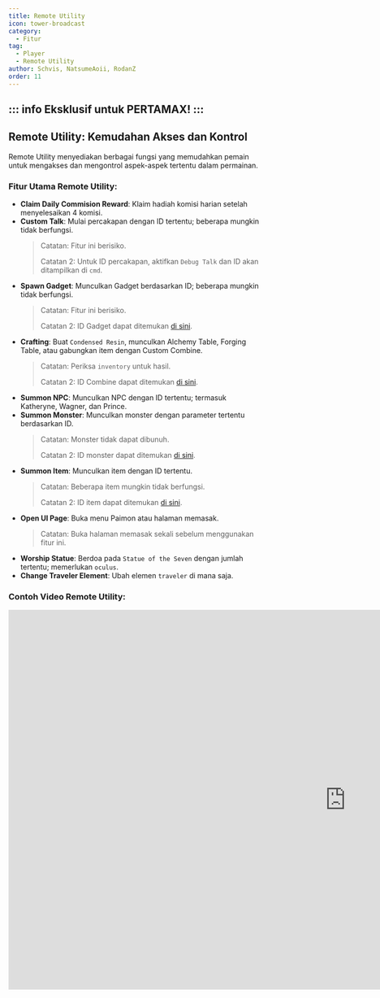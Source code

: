```yaml
---
title: Remote Utility
icon: tower-broadcast
category:
  - Fitur
tag:
  - Player
  - Remote Utility
author: Schvis, NatsumeAoii, RodanZ
order: 11
---
```

::: info Eksklusif untuk PERTAMAX!
:::
---
## Remote Utility: Kemudahan Akses dan Kontrol

Remote Utility menyediakan berbagai fungsi yang memudahkan pemain untuk mengakses dan mengontrol aspek-aspek tertentu dalam permainan.

### Fitur Utama Remote Utility:
- **Claim Daily Commision Reward**: Klaim hadiah komisi harian setelah menyelesaikan 4 komisi.
- **Custom Talk**: Mulai percakapan dengan ID tertentu; beberapa mungkin tidak berfungsi.
  > Catatan: Fitur ini berisiko.
  >
  > Catatan 2: Untuk ID percakapan, aktifkan `Debug Talk` dan ID akan ditampilkan di `cmd`.
- **Spawn Gadget**: Munculkan Gadget berdasarkan ID; beberapa mungkin tidak berfungsi.
  > Catatan: Fitur ini berisiko.
  >
  > Catatan 2: ID Gadget dapat ditemukan [di sini](https://github.com/jie65535/GrasscutterCommandGenerator/blob/main/Source/GrasscutterTools/Resources/en-us/Gadget.txt).
- **Crafting**: Buat `Condensed Resin`, munculkan Alchemy Table, Forging Table, atau gabungkan item dengan Custom Combine.
  > Catatan: Periksa `inventory` untuk hasil.
  >
  > Catatan 2: ID Combine dapat ditemukan [di sini](https://github.com/jie65535/GrasscutterCommandGenerator/blob/main/Source/GrasscutterTools/Resources/en-us/Item.txt).
- **Summon NPC**: Munculkan NPC dengan ID tertentu; termasuk Katheryne, Wagner, dan Prince.
- **Summon Monster**: Munculkan monster dengan parameter tertentu berdasarkan ID.
  > Catatan: Monster tidak dapat dibunuh.
  >
  > Catatan 2: ID monster dapat ditemukan [di sini](https://github.com/jie65535/GrasscutterCommandGenerator/blob/main/Source/GrasscutterTools/Resources/en-us/Monsters.txt).
- **Summon Item**: Munculkan item dengan ID tertentu.
  > Catatan: Beberapa item mungkin tidak berfungsi.
  >
  > Catatan 2: ID item dapat ditemukan [di sini](https://github.com/jie65535/GrasscutterCommandGenerator/blob/main/Source/GrasscutterTools/Resources/en-us/Item.txt).
- **Open UI Page**: Buka menu Paimon atau halaman memasak.
  > Catatan: Buka halaman memasak sekali sebelum menggunakan fitur ini.
- **Worship Statue**: Berdoa pada `Statue of the Seven` dengan jumlah tertentu; memerlukan `oculus`.
- **Change Traveler Element**: Ubah elemen `traveler` di mana saja.

### Contoh Video Remote Utility:

<div class="iframe-container"><iframe width="1328" height="747" src="https://www.youtube.com/embed/XGztUEy82sE?list=PL5eI1Tb64p56g27qfYk7VuFTz4FK6YrKa" title="Korepi - Remote Utilities (Sponsor)" frameborder="0" allow="accelerometer; autoplay; clipboard-write; encrypted-media; gyroscope; picture-in-picture; web-share" referrerpolicy="strict-origin-when-cross-origin" allowfullscreen></iframe></div>